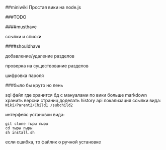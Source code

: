 ##miniwiki
Простая вики на node.js

###TODO

####musthave

ссылки и списки

####shouldhave

добавление/удаление разделов

проверка на существование разделов

шифровка пароля


###было бы круто но лень

sql файл где хранится бд с мануалами по вики
больше markdown
хранить версии страниц
доделать history api
локализация
ссылки вида: ```Wiki/Parent2/Child1 /subchild2```

интерфейс установки вида:

```
git clone тыры пыры
cd тыры пыры
sh install.sh
```

если ошибка, то файлик о ручной установке


